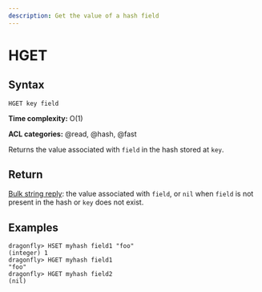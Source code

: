 ```yaml
---
description: Get the value of a hash field
---
```


# HGET

## Syntax

    HGET key field

**Time complexity:** O(1)

**ACL categories:** @read, @hash, @fast

Returns the value associated with `field` in the hash stored at `key`.

## Return

[Bulk string reply](https://redis.io/docs/reference/protocol-spec/#bulk-strings): the value associated with `field`, or `nil` when `field` is not
present in the hash or `key` does not exist.

## Examples

```shell
dragonfly> HSET myhash field1 "foo"
(integer) 1
dragonfly> HGET myhash field1
"foo"
dragonfly> HGET myhash field2
(nil)
```
